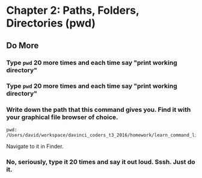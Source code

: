 # Chapter 2: Paths, Folders, Directories (pwd)

## Do More

### Type `pwd` 20 more times and each time say "print working directory"

### Type `pwd` 20 more times and each time say "print working directory"

### Write down the path that this command gives you. Find it with your graphical file browser of choice.

```
pwd: /Users/david/workspace/davinci_coders_t3_2016/homework/learn_command_line_exercises
```
Navigate to it in Finder. 

### No, seriously, type it 20 times and say it out loud. Sssh. Just do it.
